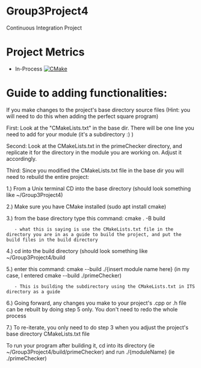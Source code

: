 # Group3Project4
Continuous Integration Project
 
# Project Metrics

- In-Process
[![CMake](https://github.com/stephenmartin2951/Group3Project4/actions/workflows/cmake.yml/badge.svg)](https://github.com/stephenmartin2951/Group3Project4/actions/workflows/cmake.yml)

# Guide to adding functionalities:
 
 If you make changes to the project's base directory source files (Hint: you will need to do this when adding the perfect square program)
 
 First: Look at the "CMakeLists.txt" in the base dir. There will be one line you need to add for your module (it's a subdirectory :) )
 
 Second: Look at the CMakeLists.txt in the primeChecker directory, and replicate it for the directory in the module you are working on. Adjust it accordingly.
 
 Third: Since you modified the CMakeLists.txt file in the base dir you will need to rebuild the entire project:
   
   1.) From a Unix terminal CD into the base directory (should look something like ~/Group3Project4)
   
   2.) Make sure you have CMake installed (sudo apt install cmake)
   
   3.) from the base directory type this command: cmake . -B build
   
       - what this is saying is use the CMakeLists.txt file in the directory you are in as a guide to build the project, and put the build files in the build directory
       
   4.) cd into the build directory (should look something like ~/Group3Project4/build
   
   5.) enter this command: cmake --build ./{insert module name here} (in my case, I entered cmake --build ./primeChecker)
   
       - This is building the subdirectory using the CMakeLists.txt in ITS directory as a guide
       
   6.) Going forward, any changes you make to your project's .cpp or .h file can be rebuilt by doing step 5 only. You don't need to redo the whole process
   
   7.) To re-iterate, you only need to do step 3 when you adjust the project's base directory CMakeLists.txt file
   
To run your program after building it, cd into its directory (ie ~/Group3Project4/build/primeChecker) and run ./{moduleName} (ie ./primeChecker)
